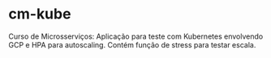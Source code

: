 # cm-kube
Curso de Microsserviços: Aplicação para teste com Kubernetes envolvendo GCP e HPA para autoscaling. Contém função de stress para testar escala.
